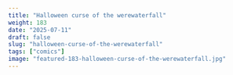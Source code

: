 ```yaml
---
title: "Halloween curse of the werewaterfall"
weight: 183
date: "2025-07-11"
draft: false
slug: "halloween-curse-of-the-werewaterfall"
tags: ["comics"]
image: "featured-183-halloween-curse-of-the-werewaterfall.jpg"
---
```

